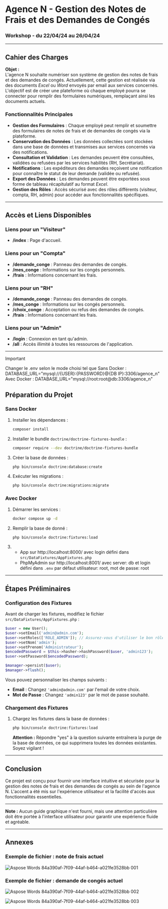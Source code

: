 
# Agence N - Gestion des Notes de Frais et des Demandes de Congés

### Workshop - du 22/04/24 au 26/04/24

---

## Cahier des Charges

**Objet :**  
L'agence N souhaite numériser son système de gestion des notes de frais et des demandes de congés. Actuellement, cette gestion est réalisée via des documents *Excel* ou *Word* envoyés par email aux services concernés. L'objectif est de créer une plateforme où chaque employé pourra se connecter pour remplir des formulaires numériques, remplaçant ainsi les documents actuels.

### Fonctionnalités Principales

- **Gestion des Formulaires** : Chaque employé peut remplir et soumettre des formulaires de notes de frais et de demandes de congés via la plateforme.
- **Conservation des Données** : Les données collectées sont stockées dans une base de données et transmises aux services concernés via des notifications.
- **Consultation et Validation** : Les demandes peuvent être consultées, validées ou refusées par les services habilités (RH, Secrétariat).
- **Notifications** : Les expéditeurs des demandes reçoivent une notification pour connaître le statut de leur demande (validée ou refusée).
- **Export des Données** : Les demandes peuvent être exportées sous forme de tableau récapitulatif au format *Excel*.
- **Gestion des Rôles** : Accès sécurisé avec des rôles différents (visiteur, compta, RH, admin) pour accéder aux fonctionnalités spécifiques.

---

## Accès et Liens Disponibles

### Liens pour un "Visiteur"

- **/index** : Page d'accueil.

### Liens pour un "Compta"

- **/demande_conge** : Panneau des demandes de congés.
- **/mes_conge** : Informations sur les congés personnels.
- **/frais** : Informations concernant les frais.

### Liens pour un "RH"

- **/demande_conge** : Panneau des demandes de congés.
- **/mes_conge** : Informations sur les congés personnels.
- **/choix_conge** : Acceptation ou refus des demandes de congés.
- **/frais** : Informations concernant les frais.

### Liens pour un "Admin"

- **/login** : Connexion en tant qu'admin.
- **/all** : Accès illimité à toutes les ressources de l'application.

---

> [!IMPORTANT]  
> Changer le .env selon le mode choisi tel que
> Sans Docker : DATABASE_URL="mysql://{USER}:{PASSWORD}@{DB IP}:3306/agence_n"
> Avec Docker : DATABASE_URL="mysql://root:root@db:3306/agence_n"

## Préparation du Projet

### Sans Docker

1. Installer les dépendances :  
   ```bash
   composer install
   ```

2. Installer le bundle `doctrine/doctrine-fixtures-bundle` :  
   ```bash
   composer require --dev doctrine/doctrine-fixtures-bundle
   ```

3. Créer la base de données :  
   ```bash
   php bin/console doctrine:database:create
   ```

4. Exécuter les migrations :  
   ```bash
   php bin/console doctrine:migrations:migrate
   ```

### Avec Docker

1. Démarrer les services :  
   ```bash
   docker compose up -d
   ```

2. Remplir la base de donné :  
   ```bash
   php bin/console doctrine:fixtures:load
   ```

3. - App sur http://localhost:8000/ avec login défini dans `src/DataFixtures/AppFixtures.php`
   - PhpMyAdmin sur http://localhost:8001/ avec server: db et login défini dans `.env` par défaut utilisateur: root, mot de passe: root

---

## Étapes Préliminaires

### Configuration des Fixtures

Avant de charger les fixtures, modifiez le fichier `src/DataFixtures/AppFixtures.php` :

```php
$user = new User();
$user->setEmail('admin@admin.com');
$user->setRoles(['ROLE_ADMIN']); // Assurez-vous d'utiliser le bon rôle
$user->setNom('admin');
$user->setPrenom('Administrateur');
$encodedPassword = $this->hasher->hashPassword($user, 'admin123');
$user->setPassword($encodedPassword);

$manager->persist($user);
$manager->flush();
```

Vous pouvez personnaliser les champs suivants :

- **Email** : Changez `'admin@admin.com'` par l'email de votre choix.
- **Mot de Passe** : Changez `'admin123'` par le mot de passe souhaité.

### Chargement des Fixtures

1. Chargez les fixtures dans la base de données :  
   ```bash
   php bin/console doctrine:fixtures:load
   ```

   **Attention :** Répondre "yes" à la question suivante entraînera la purge de la base de données, ce qui supprimera toutes les données existantes. Soyez vigilant !

---

## Conclusion

Ce projet est conçu pour fournir une interface intuitive et sécurisée pour la gestion des notes de frais et des demandes de congés au sein de l'agence N. L'accent a été mis sur l'expérience utilisateur et la facilité d'accès aux fonctionnalités essentielles.

---

**Note :** Aucun guide graphique n'est fourni, mais une attention particulière doit être portée à l'interface utilisateur pour garantir une expérience fluide et agréable.

---

## Annexes

### Exemple de fichier : note de frais actuel

![Aspose Words 84a390af-7f09-44af-b464-a021fe3528bb 001](https://github.com/WardenPro/Agence-N/assets/45292453/a9aabcda-616a-407e-96ad-72ef93b13d50)

### Exemple de fichier : demande de congés actuel

![Aspose Words 84a390af-7f09-44af-b464-a021fe3528bb 002](https://github.com/WardenPro/Agence-N/assets/45292453/e935fc0b-52ce-4e32-962b-7ef274c8e4a3)

![Aspose Words 84a390af-7f09-44af-b464-a021fe3528bb 003](https://github.com/WardenPro/Agence-N/assets/45292453/303ef7ab-2896-4f51-b093-f17fd656add1)
